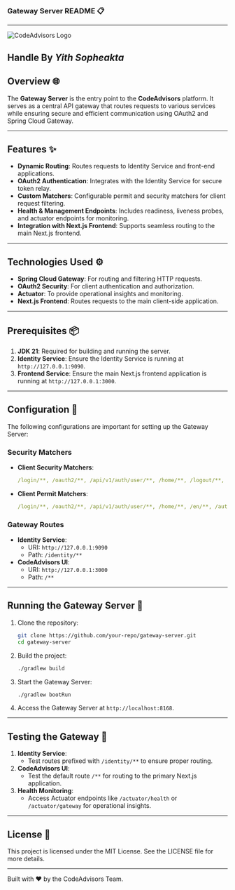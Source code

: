 ### Gateway Server README 📋

---

![CodeAdvisors Logo](http://167.172.78.79:8090/api/v1/files/preview?fileName=b5d01918-2824-48d7-83e0-fb557ce6bd73_2024-12-21T18-28-24.856529397.jpg)

## Handle By ***Yith Sopheakta***

## Overview 🌐
The **Gateway Server** is the entry point to the **CodeAdvisors** platform. It serves as a central API gateway that routes requests to various services while ensuring secure and efficient communication using OAuth2 and Spring Cloud Gateway.

---

## Features ✨

- **Dynamic Routing**: Routes requests to Identity Service and front-end applications.
- **OAuth2 Authentication**: Integrates with the Identity Service for secure token relay.
- **Custom Matchers**: Configurable permit and security matchers for client request filtering.
- **Health & Management Endpoints**: Includes readiness, liveness probes, and actuator endpoints for monitoring.
- **Integration with Next.js Frontend**: Supports seamless routing to the main Next.js frontend.

---

## Technologies Used ⚙️

- **Spring Cloud Gateway**: For routing and filtering HTTP requests.
- **OAuth2 Security**: For client authentication and authorization.
- **Actuator**: To provide operational insights and monitoring.
- **Next.js Frontend**: Routes requests to the main client-side application.

---

## Prerequisites 📦

1. **JDK 21**: Required for building and running the server.
2. **Identity Service**: Ensure the Identity Service is running at `http://127.0.0.1:9090`.
3. **Frontend Service**: Ensure the main Next.js frontend application is running at `http://127.0.0.1:3000`.

---

## Configuration 🔧

The following configurations are important for setting up the Gateway Server:

### Security Matchers
- **Client Security Matchers**:
  ```yaml
  /login/**, /oauth2/**, /api/v1/auth/user/**, /home/**, /logout/**, /identity/**, /en/**, /auth/**, /business/**, /profile/**
  ```
- **Client Permit Matchers**:
  ```yaml
  /login/**, /oauth2/**, /api/v1/auth/user/**, /home/**, /en/**, /auth/**, /identity/**, /contactSupport/**, /error/**, /actuator/**, /info/**, /health/**, /prometheus/**, /business/**, /profile/**
  ```

### Gateway Routes
- **Identity Service**:
    - URI: `http://127.0.0.1:9090`
    - Path: `/identity/**`
- **CodeAdvisors UI**:
    - URI: `http://127.0.0.1:3000`
    - Path: `/**`

---

## Running the Gateway Server 🚀

1. Clone the repository:
   ```bash
   git clone https://github.com/your-repo/gateway-server.git
   cd gateway-server
   ```

2. Build the project:
   ```bash
   ./gradlew build
   ```

3. Start the Gateway Server:
   ```bash
   ./gradlew bootRun
   ```

4. Access the Gateway Server at `http://localhost:8168`.

---

## Testing the Gateway 🧪

1. **Identity Service**:
    - Test routes prefixed with `/identity/**` to ensure proper routing.
2. **CodeAdvisors UI**:
    - Test the default route `/**` for routing to the primary Next.js application.
3. **Health Monitoring**:
    - Access Actuator endpoints like `/actuator/health` or `/actuator/gateway` for operational insights.

---

## License 📜
This project is licensed under the MIT License. See the LICENSE file for more details.

---

Built with ❤️ by the CodeAdvisors Team.